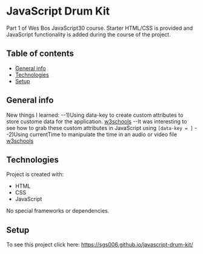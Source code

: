 # JavaScript Drum Kit
Part 1 of Wes Bos JavaScript30 course. Starter HTML/CSS is provided and JavaScript functionality is added during the course of the project.

## Table of contents
* [General info](#general-info)
* [Technologies](#technologies)
* [Setup](#setup)

## General info
New things I learned:
--1)Using data-key to create custom attributes to store custome data for the application. [w3schools](https://www.w3schools.com/tags/att_global_data.asp) 
--It was interesting to see how to grab these custom attributes in JavaScript using `[data-key = ]`
--2)Using currentTime to manipulate the time in an audio or video file [w3schools](https://www.w3schools.com/tags/av_prop_currenttime.asp)

	
## Technologies
Project is created with:
* HTML
* CSS
* JavaScript

No special frameworks or dependencies. 
	
## Setup
To see this project click here: https://sgs006.github.io/javascript-drum-kit/
